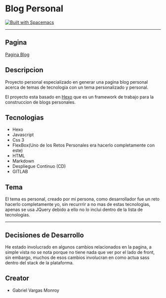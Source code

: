 # Blog Personal
[![Built with Spacemacs](https://cdn.rawgit.com/syl20bnr/spacemacs/442d025779da2f62fc86c2082703697714db6514/assets/spacemacs-badge.svg)](http://spacemacs.org)

---

## Pagina
[Pagina Blog](https://vmgabriel.com "Pagina Personal")

## Descripcion
Proyecto personal especializado en generar una pagina blog personal acerca de temas de tecnologia con un tema personalizado y personal.

El proyecto esta basado en [Hexo](https://hexo.io "hexo link") que es un framework de trabajo para la construccion de blogs personales.

## Tecnologias
- Hexo
- Javascript
- Css 3
- FlexBox(Uno de los Retos Personales era hacerlo completamente con este)
- HTML
- Markdown
- Despliegue Continuo (CD)
- GITLAB

## Tema
El tema es personal, creado por mi persona, como desarrollador fue un reto hacerlo completamente yo, sin recurrrir a no mas de estas tecnologias, apenas se usa JQuery debido a ello no lo inclui dentro de la lista de tecnologias.

---

## Decisiones de Desarrollo
He estado involucrado en algunos cambios relacionados en la pagina, a simple vista no se nota porque no tiene nada que ver por el lado de front, sin embargo, muchos de esos cambios involucran en como actua sass dentro del stack de la plataforma.

## Creator
- Gabriel Vargas Monroy
